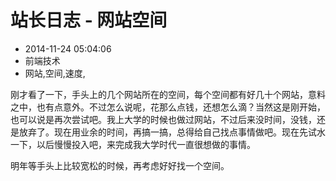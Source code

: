 # 站长日志 - 网站空间
- 2014-11-24 05:04:06
- 前端技术
- 网站,空间,速度,

<!--markdown-->刚才看了一下，手头上的几个网站所在的空间，每个空间都有好几十个网站，意料之中，也有点意外。不过怎么说呢，花那么点钱，还想怎么滴？当然这是刚开始，也可以说是再次尝试吧。我上大学的时候也做过网站，不过后来没时间，没钱，还是放弃了。现在用业余的时间，再搞一搞，总得给自己找点事情做吧。现在先试水一下，以后慢慢投入吧，来完成我大学时代一直很想做的事情。

明年等手头上比较宽松的时候，再考虑好好找一个空间。